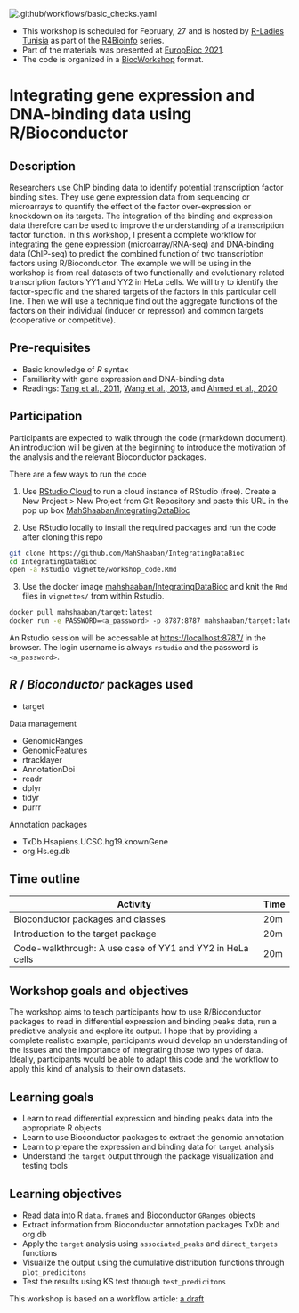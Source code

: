 ![.github/workflows/basic_checks.yaml](https://github.com/MahShaaban/IntegratingDataBioc/workflows/.github/workflows/basic_checks.yaml/badge.svg)

- This workshop is scheduled for February, 27 and is hosted by
[R-Ladies Tunisia](https://rladies.org/tunisia-rladies/) 
as part of the
[R4Bioinfo](R4Bioinfo) series.
- Part of the materials was presented at 
[EuropBioc 2021](https://github.com/MahShaaban/targetShop). 
- The code is organized in a 
[BiocWorkshop](https://github.com/seandavi/BuildABiocWorkshop) format.

# Integrating gene expression and DNA-binding data using R/Bioconductor

## Description

Researchers use ChIP binding data to identify potential transcription factor 
binding sites. They use gene expression data from sequencing or microarrays to
quantify the effect of the factor over-expression or knockdown on 
its targets. The integration of the binding and expression data therefore can be
used to improve the understanding of a transcription factor function. In this
workshop, I present a complete workflow for integrating the gene expression 
(microarray/RNA-seq)
and DNA-binding data (ChIP-seq) to predict the combined function of 
two transcription factors using R/Bioconductor. The example we will be using in 
the workshop is from real datasets of two functionally and evolutionary related
transcription factors YY1 and YY2 in HeLa cells. We will try to identify the
factor-specific and the shared targets of the factors in this particular cell 
line. Then we will use a technique find out the aggregate functions of the 
factors on their individual (inducer or repressor) and common targets 
(cooperative or competitive).

## Pre-requisites

- Basic knowledge of _R_ syntax
- Familiarity with gene expression and DNA-binding data
- Readings:
[Tang et al., 2011](https://pubmed.ncbi.nlm.nih.gov/21940749/),
[Wang et al., 2013](https://pubmed.ncbi.nlm.nih.gov/24263090/), and 
[Ahmed et al., 2020](https://pubmed.ncbi.nlm.nih.gov/32894066/)

## Participation

Participants are expected to walk through the code (rmarkdown document). An 
introduction will be given at the beginning to introduce the motivation of the
analysis and the relevant Bioconductor packages.

There are a few ways to run the code

1. Use [RStudio Cloud](https://rstudio.cloud/) to run a cloud instance of 
RStudio (free). Create a New Project > New Project from Git Repository and paste
this URL in the pop up box 
[MahShaaban/IntegratingDataBioc](https://github.com/MahShaaban/IntegratingDataBioc)

2. Use RStudio locally to install the required packages and run the code after
cloning this repo

```bash
git clone https://github.com/MahShaaban/IntegratingDataBioc
cd IntegratingDataBioc
open -a Rstudio vignette/workshop_code.Rmd 
```

3. Use the docker image 
[mahshaaban/IntegratingDataBioc](https://hub.docker.com/repository/docker/mahshaaban/IntegratingDataBioc/)
and knit the `Rmd` files in `vignettes/` from within Rstudio.
 
```bash
docker pull mahshaaban/target:latest
docker run -e PASSWORD=<a_password> -p 8787:8787 mahshaaban/target:latest
```
 
An Rstudio session will be accessable at 
[https://localhost:8787/](https://localhost:8787/)
in the browser. The login username is always `rstudio` and the password is 
`<a_password>`.

## _R_ / _Bioconductor_ packages used

- target

Data management

- GenomicRanges
- GenomicFeatures
- rtracklayer
- AnnotationDbi
- readr
- dplyr
- tidyr
- purrr

Annotation packages

- TxDb.Hsapiens.UCSC.hg19.knownGene
- org.Hs.eg.db

## Time outline

| Activity                                                  | Time |
|-----------------------------------------------------------|------|
| Bioconductor packages and classes                         | 20m  |
| Introduction to the target package                        | 20m  |
| Code-walkthrough: A use case of YY1 and YY2 in HeLa cells | 20m  |

## Workshop goals and objectives

The workshop aims to teach participants how to use R/Bioconductor packages to 
read in differential expression and binding peaks data, run a 
predictive analysis and explore its output. I hope that by providing a 
complete realistic example, participants would develop an understanding of the 
issues and the importance of integrating those two types of data. Ideally,
participants would be able to adapt this code and the workflow to apply 
this kind of analysis to their own datasets.

## Learning goals

- Learn to read differential expression and binding peaks data into the 
appropriate R objects
- Learn to use Bioconductor packages to extract the genomic annotation
- Learn to prepare the expression and binding data for `target` analysis
- Understand the `target` output through the package visualization and testing 
tools

## Learning objectives

- Read data into R `data.frame`s and Bioconductor `GRanges` objects
- Extract information from Bioconductor annotation packages TxDb and org.db
- Apply the `target` analysis using `associated_peaks` and `direct_targets` 
functions
- Visualize the output using the cumulative distribution functions through
`plot_predicitons`
- Test the results using KS test through `test_predicitons`

This workshop is based on a workflow article: [a draft](https://github.com/MahShaaban/targetFlow)
